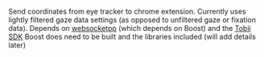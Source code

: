Send coordinates from eye tracker to chrome extension. Currently uses lightly filtered gaze data settings (as opposed to unfiltered gaze or fixation data).
Depends on [websocketpp](https://github.com/zaphoyd/websocketpp) (which depends on Boost) and the [Tobii SDK](http://developer.tobii.com/eyex-sdk/c-cplusplus/)
Boost does need to be built and the libraries included (will add details later)
